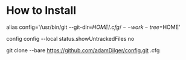 # How to Install

alias config='/usr/bin/git --git-dir=$HOME/.cfg/ --work-tree=$HOME'

config config --local status.showUntrackedFiles no

git clone --bare https://github.com/adamDilger/config.git .cfg
